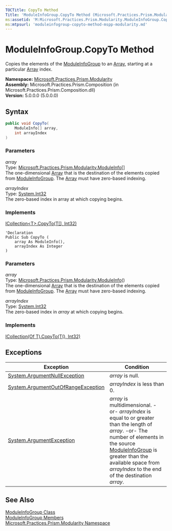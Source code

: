 ```yaml
---
TOCTitle: CopyTo Method
Title: 'ModuleInfoGroup.CopyTo Method (Microsoft.Practices.Prism.Modularity)'
ms:assetid: 'M:Microsoft.Practices.Prism.Modularity.ModuleInfoGroup.CopyTo(Microsoft.Practices.Prism.Modularity.ModuleInfo[],System.Int32)'
ms:mtpsurl: 'moduleinfogroup-copyto-method-mspp-modularity.md'
---
```


# ModuleInfoGroup.CopyTo Method

Copies the elements of the [ModuleInfoGroup](/patterns-practices/reference/moduleinfogroup-class-mspp-modularity) to an [Array](http://msdn.microsoft.com/en-us/library/czz5hkty), starting at a particular [Array](http://msdn.microsoft.com/en-us/library/czz5hkty) index.

**Namespace:** [Microsoft.Practices.Prism.Modularity](/patterns-practices/reference/mspp-modularity-namespace)<br/>
**Assembly:** Microsoft.Practices.Prism.Composition (in Microsoft.Practices.Prism.Composition.dll)<br/>
**Version:** 5.0.0.0 (5.0.0.0)

## Syntax

```C#
public void CopyTo(
	ModuleInfo[] array,
	int arrayIndex
)
```


### Parameters

*array*  
Type: [Microsoft.Practices.Prism.Modularity.ModuleInfo](/patterns-practices/reference/moduleinfo-class-mspp-modularity)[]  
The one-dimensional [Array](http://msdn.microsoft.com/en-us/library/czz5hkty) that is the destination of the elements copied from [ModuleInfoGroup](/patterns-practices/reference/moduleinfogroup-class-mspp-modularity). The [Array](http://msdn.microsoft.com/en-us/library/czz5hkty) must have zero-based indexing.

*arrayIndex*  
Type: [System.Int32](http://msdn.microsoft.com/en-us/library/td2s409d)  
The zero-based index in array at which copying begins.

### Implements

[ICollection&lt;T&gt;.CopyTo(T[], Int32)](http://msdn.microsoft.com/en-us/library/0efx51xw)


```VB
'Declaration
Public Sub CopyTo ( 
	array As ModuleInfo(),
	arrayIndex As Integer
)
```

### Parameters

*array*  
Type: [Microsoft.Practices.Prism.Modularity.ModuleInfo](/patterns-practices/reference/moduleinfo-class-mspp-modularity)()  
The one-dimensional [Array](http://msdn.microsoft.com/en-us/library/czz5hkty) that is the destination of the elements copied from [ModuleInfoGroup](/patterns-practices/reference/moduleinfogroup-class-mspp-modularity). The [Array](http://msdn.microsoft.com/en-us/library/czz5hkty) must have zero-based indexing.

*arrayIndex*    
Type: [System.Int32](http://msdn.microsoft.com/en-us/library/td2s409d)  
The zero-based index in *array* at which copying begins.

### Implements

[ICollection(Of T).CopyTo(T(), Int32)](http://msdn.microsoft.com/en-us/library/0efx51xw)

## Exceptions

| Exception                                                                                   | Condition                                                                                                                                                                                                                                                                                                                           |
|---------------------------------------------------------------------------------------------|-------------------------------------------------------------------------------------------------------------------------------------------------------------------------------------------------------------------------------------------------------------------------------------------------------------------------------------|
| [System.ArgumentNullException](http://msdn.microsoft.com/en-us/library/27426hcy)       | *array* is null.                                                                                                                                                                                                                                                                                                                      |
| [System.ArgumentOutOfRangeException](http://msdn.microsoft.com/en-us/library/8xt94y6e) | *arrayIndex* is less than 0.                                                                                                                                                                                                                                                                                                          |
| [System.ArgumentException](http://msdn.microsoft.com/en-us/library/3w1b3114)           | *array* is multidimensional. -or- *arrayIndex* is equal to or greater than the length of *array*. -or- The number of elements in the source [ModuleInfoGroup](/patterns-practices/reference/moduleinfogroup-class-mspp-modularity) is greater than the available space from *arrayIndex* to the end of the destination *array*. |


## See Also

[ModuleInfoGroup Class](/patterns-practices/reference/moduleinfogroup-class-mspp-modularity)<br/>
[ModuleInfoGroup Members](/patterns-practices/reference/moduleinfogroup-members-mspp-modularity)<br/>
[Microsoft.Practices.Prism.Modularity Namespace](/patterns-practices/reference/mspp-modularity-namespace)<br/>